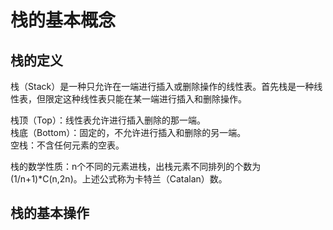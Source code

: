 # 栈的基本概念  
## 栈的定义  
栈（Stack）是一种只允许在一端进行插入或删除操作的线性表。首先栈是一种线性表，但限定这种线性表只能在某一端进行插入和删除操作。  

栈顶（Top）：线性表允许进行插入删除的那一端。  
栈底（Bottom）：固定的，不允许进行插入和删除的另一端。  
空栈：不含任何元素的空表。

栈的数学性质：n个不同的元素进栈，出栈元素不同排列的个数为(1/n+1)*C(n,2n)。上述公式称为卡特兰（Catalan）数。  

## 栈的基本操作  
